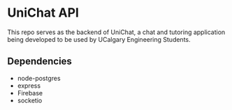 # UniChat API

This repo serves as the backend of UniChat, a chat and tutoring application being developed to be used by UCalgary Engineering Students.

## Dependencies

- node-postgres
- express
- Firebase
- socketio
